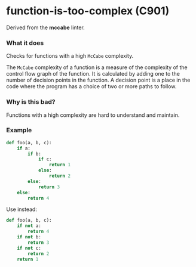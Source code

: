 # function-is-too-complex (C901)

Derived from the **mccabe** linter.

### What it does
Checks for functions with a high `McCabe` complexity.

The `McCabe` complexity of a function is a measure of the complexity of the
control flow graph of the function. It is calculated by adding one to the
number of decision points in the function. A decision point is a place in
the code where the program has a choice of two or more paths to follow.

### Why is this bad?
Functions with a high complexity are hard to understand and maintain.

### Example
```python
def foo(a, b, c):
    if a:
        if b:
            if c:
                return 1
            else:
                return 2
        else:
            return 3
    else:
        return 4
```

Use instead:
```python
def foo(a, b, c):
    if not a:
        return 4
    if not b:
        return 3
    if not c:
        return 2
    return 1
```